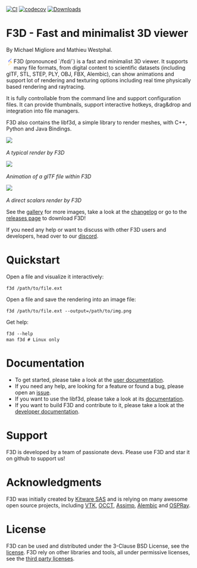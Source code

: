 [![CI](https://github.com/f3d-app/f3d/actions/workflows/ci.yml/badge.svg)](https://github.com/f3d-app/f3d/actions/workflows/ci.yml) [![codecov](https://codecov.io/gh/f3d-app/f3d/branch/master/graph/badge.svg?token=siwG82IXK7)](https://codecov.io/gh/f3d-app/f3d) [![Downloads](https://img.shields.io/github/downloads/f3d-app/f3d/total.svg)](https://github.com/f3d-app/f3d/releases)

# F3D - Fast and minimalist 3D viewer
By Michael Migliore and Mathieu Westphal.

<img src="resources/logo.svg" align="left" width="20px"/>
F3D (pronounced `/fɛd/`) is a fast and minimalist 3D viewer. It supports many file formats, from digital content to scientific datasets (including glTF, STL, STEP, PLY, OBJ, FBX, Alembic), can show animations and support lot of rendering and texturing options including real time physically based rendering and raytracing.
<br clear="left"/>

It is fully controllable from the command line and support configuration files. It can provide thumbnails, support interactive hotkeys, drag&drop and integration into file managers.

F3D also contains the libf3d, a simple library to render meshes, with C++, Python and Java Bindings.

<img src="https://user-images.githubusercontent.com/3129530/194735416-3f386437-456c-4145-9b5e-6bb6451d7e9a.png" width="640">

*A typical render by F3D*

<img src="https://user-images.githubusercontent.com/3129530/194735261-dd6f1c1c-fa57-47b0-9d27-f735d18ccd5e.gif" width="640">

*Animation of a glTF file within F3D*

<img src="https://user-images.githubusercontent.com/3129530/194735272-5bcd3e7c-a333-41f5-8066-9b0bec9885e8.png" width="640">

*A direct scalars render by F3D*

See the [gallery](doc/GALLERY.md) for more images, take a look at the [changelog](doc/CHANGELOG.md) or go to the [releases page](https://github.com/f3d-app/f3d/releases) to download F3D!

If you need any help or want to discuss with other F3D users and developers, head over to our [discord](https://discord.gg/ZYHzNeEdX5).

# Quickstart

Open a file and visualize it interactively:

```
f3d /path/to/file.ext
```

Open a file and save the rendering into an image file:

```
f3d /path/to/file.ext --output=/path/to/img.png
```

Get help:

```
f3d --help
man f3d # Linux only
```

# Documentation

- To get started, please take a look at the [user documentation](doc/user/README_USER.md).
- If you need any help, are looking for a feature or found a bug, please open an [issue](https://github.com/f3d-app/f3d/issues).
- If you want to use the libf3d, please take a look at its [documentation](doc/libf3d/README_LIBF3D.md).
- If you want to build F3D and contribute to it, please take a look at the [developer documentation](doc/dev/README_DEV.md).

# Support

F3D is developed by a team of passionate devs. Please use F3D and star it on github to support us!

# Acknowledgments

F3D was initially created by [Kitware SAS](https://www.kitware.eu/) and is relying on many awesome open source projects, including [VTK](https://vtk.org/), [OCCT](https://dev.opencascade.org/), [Assimp](https://www.assimp.org/), [Alembic](http://www.alembic.io/) and [OSPRay](https://www.ospray.org/).

# License

F3D can be used and distributed under the 3-Clause BSD License, see the [license](LICENSE.md).
F3D rely on other libraries and tools, all under permissive licenses, see the [third party licenses](doc/THIRD_PARTY_LICENSES.md).

